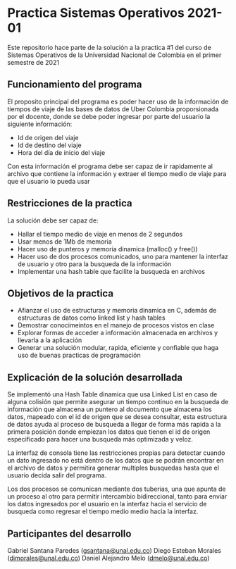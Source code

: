 # Practica Sistemas Operativos 2021-01

Este repositorio hace parte de la solución a la practica #1 del curso de Sistemas Operativos de la Universidad Nacional de Colombia en el primer semestre de 2021

## Funcionamiento del programa

El proposito principal del programa es poder hacer uso de la información de tiempos de viaje de las bases de datos de Uber Colombia proporsionada por el docente, donde se debe poder ingresar por parte del usuario la siguiente información:

- Id de origen del viaje
- Id de destino del viaje
- Hora del día de inicio del viaje

Con esta información el programa debe ser capaz de ir rapidamente al archivo que contiene la información y extraer el tiempo medio de viaje para que el usuario lo pueda usar

## Restricciones de la practica

La solución debe ser capaz de:

- Hallar el tiempo medio de viaje en menos de 2 segundos
- Usar menos de 1Mb de memoria
- Hacer uso de punteros y memoria dinamica (malloc() y free())
- Hacer uso de dos procesos comunicados, uno para mantener la interfaz de usuario y otro para la busqueda de la información
- Implementar una hash table que facilite la busqueda en archivos

## Objetivos de la practica

 - Afianzar el uso de estructuras y memoria dinamica en C, además de estructuras de datos como linked list y hash tables
 - Demostrar conocimeintos en el manejo de procesos vistos en clase
 - Explorar formas de acceder a información almacenada en archivos y llevarla a la aplicación
 - Generar una solución modular, rapida, eficiente y confiable que haga uso de buenas practicas de programación

 ## Explicación de la solución desarrollada

 Se implementó una Hash Table dinamica que usa Linked List en caso de alguna colisión que permite asegurar un tiempo continuo en la busqueda de información que almacena un puntero al documento que almacena los datos, mapeado con el id de origen que se desea consultar, esta estructura de datos ayuda al proceso de busqueda a llegar de forma más rapida a la primera posición donde empiezan los datos que tienen el id de origen especificado para hacer una busqueda más optimizada y veloz.

 La interfaz de consola tiene las restricciones propias para detectar cuando un dato ingresado no está dentro de los datos que se podrán encontrar en el archivo de datos y permitira generar multiples busquedas hasta que el usuario decida salir del programa.

 Los dos procesos se comunican mediante dos tuberias, una que apunta de un proceso al otro para permitir intercambio bidireccional, tanto para enviar los datos ingresados por el usuario en la interfaz hacia el servicio de busqueda como regresar el tiempo medio medio hacia la interfaz.

## Participantes del desarrollo

Gabriel Santana Paredes (gsantana@unal.edu.co)
Diego Esteban Morales (dimorales@unal.edu.co)
Daniel Alejandro Melo (dmelo@unal.edu.co)
